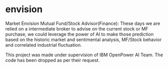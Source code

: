 # envision
Market Envision Mutual Fund/Stock Advisor(Finance): These days we are relied on a intermediate broker to advise on the current stock or MF purchase, we could leverage the power of AI to make those prediction based on the historic market and sentimental analysis, MF/Stock behavior and correlated industrial fluctuation. 

This project was made under supervision of IBM OpenPower AI Team. The code has been dropped as per their request.

